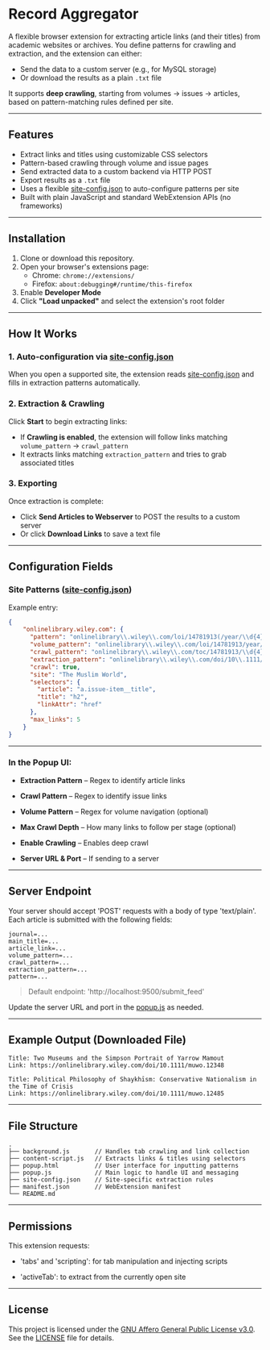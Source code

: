 # Record Aggregator

A flexible browser extension for extracting article links (and their titles) from academic websites or archives. You define patterns for crawling and extraction, and the extension can either:

- Send the data to a custom server (e.g., for MySQL storage)
- Or download the results as a plain `.txt` file

It supports **deep crawling**, starting from volumes → issues → articles, based on pattern-matching rules defined per site.

---

## Features

- Extract links and titles using customizable CSS selectors
- Pattern-based crawling through volume and issue pages
- Send extracted data to a custom backend via HTTP POST
- Export results as a `.txt` file
- Uses a flexible [site-config.json](./site-config.json) to auto-configure patterns per site
- Built with plain JavaScript and standard WebExtension APIs (no frameworks)

---

## Installation

1. Clone or download this repository.
2. Open your browser's extensions page:
   - Chrome: `chrome://extensions/`
   - Firefox: `about:debugging#/runtime/this-firefox`
3. Enable **Developer Mode**
4. Click **"Load unpacked"** and select the extension's root folder

---

## How It Works

### 1. Auto-configuration via [site-config.json](./site-config.json)

When you open a supported site, the extension reads [site-config.json](./site-config.json) and fills in extraction patterns automatically.

### 2. Extraction & Crawling

Click **Start** to begin extracting links:

- If **Crawling is enabled**, the extension will follow links matching `volume_pattern` → `crawl_pattern`
- It extracts links matching `extraction_pattern` and tries to grab associated titles

### 3. Exporting

Once extraction is complete:

- Click **Send Articles to Webserver** to POST the results to a custom server
- Or click **Download Links** to save a text file

---

## Configuration Fields

### Site Patterns ([site-config.json](./site-config.json))

Example entry:

```json
{
    "onlinelibrary.wiley.com": {
      "pattern": "onlinelibrary\\.wiley\\.com/loi/14781913(/year/\\d{4})?",
      "volume_pattern": "onlinelibrary\\.wiley\\.com/loi/14781913/year/\\d{4}$",
      "crawl_pattern": "onlinelibrary\\.wiley\\.com/toc/14781913/\\d{4}/\\d+/(\\d+|\\d+-\\d+)$",
      "extraction_pattern": "onlinelibrary\\.wiley\\.com/doi/10\\.1111/((j\\.)?1478-1913\\.\\d+(?:\\.\\w+)?|muwo\\.\\d+)",
      "crawl": true,
      "site": "The Muslim World",
      "selectors": {
        "article": "a.issue-item__title",
        "title": "h2",
        "linkAttr": "href"
      },
      "max_links": 5
    }
}
```

---

### In the Popup UI:

* **Extraction Pattern** – Regex to identify article links

* **Crawl Pattern** – Regex to identify issue links

* **Volume Pattern** – Regex for volume navigation (optional)

* **Max Crawl Depth** – How many links to follow per stage (optional)

* **Enable Crawling** – Enables deep crawl

* **Server URL & Port** – If sending to a server

---

## Server Endpoint

Your server should accept 'POST' requests with a body of type 'text/plain'. Each article is submitted with the following fields:

```plaintext
journal=...
main_title=...
article_link=...
volume_pattern=...
crawl_pattern=...
extraction_pattern=...
pattern=...
```

>Default endpoint: 'http://localhost:9500/submit_feed'

Update the server URL and port in the [popup.js](./popup.js) as needed.

---

## Example Output (Downloaded File)

```plaintext
Title: Two Museums and the Simpson Portrait of Yarrow Mamout
Link: https://onlinelibrary.wiley.com/doi/10.1111/muwo.12348

Title: Political Philosophy of Shaykhīsm: Conservative Nationalism in the Time of Crisis
Link: https://onlinelibrary.wiley.com/doi/10.1111/muwo.12485
```

---

## File Structure

```plaintext
.
├── background.js       // Handles tab crawling and link collection
├── content-script.js   // Extracts links & titles using selectors
├── popup.html          // User interface for inputting patterns
├── popup.js            // Main logic to handle UI and messaging
├── site-config.json    // Site-specific extraction rules
├── manifest.json       // WebExtension manifest
└── README.md
```

---

## Permissions

This extension requests:

* 'tabs' and 'scripting': for tab manipulation and injecting scripts

* 'activeTab': to extract from the currently open site

---

## License

This project is licensed under the [GNU Affero General Public License v3.0](https://www.gnu.org/licenses/agpl-3.0.html).  
See the [LICENSE](./LICENSE) file for details.
